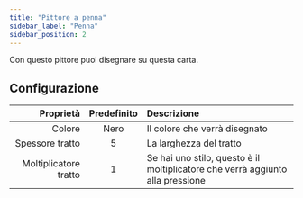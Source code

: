 ```yaml
---
title: "Pittore a penna"
sidebar_label: "Penna"
sidebar_position: 2
---
```


Con questo pittore puoi disegnare su questa carta.

## Configurazione

|             Proprietà | Predefinito | Descrizione                                                                    |
| ---------------------:|:-----------:|:------------------------------------------------------------------------------ |
|                Colore |    Nero     | Il colore che verrà disegnato                                                  |
|       Spessore tratto |      5      | La larghezza del tratto                                                        |
| Moltiplicatore tratto |      1      | Se hai uno stilo, questo è il moltiplicatore che verrà aggiunto alla pressione |
